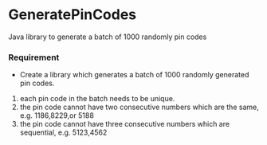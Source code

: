 # GeneratePinCodes
Java library to generate a batch of 1000 randomly pin codes

### Requirement
 * Create a library which generates a batch of 1000 randomly generated pin codes.  
 1. each pin code in the batch needs to be unique.  
 2. the pin code cannot have two consecutive numbers which are the same, e.g. 1186,8229,or 5188  
 3. the pin code cannot have three consecutive numbers which are sequential, e.g. 5123,4562  

